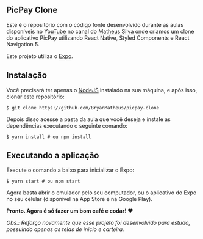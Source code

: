 ## PicPay Clone
Este é o repositório com o código fonte desenvolvido durante as aulas disponíveis no [YouTube](https://www.youtube.com/channel/UCNckxUYl117w3hfgoj3DbWg) no canal do [Matheus Silva](https://github.com/maateusilva) onde criamos um clone do aplicativo PicPay utilizando React Native, Styled Components e React Navigation 5.

Este projeto utiliza o [Expo](https://expo.io/learn).

## Instalação
Você precisará ter apenas o [NodeJS](https://nodejs.org/en/) instalado na sua máquina, e após isso, clonar este repositório:

`` $ git clone https://github.com/BryanMatheus/picpay-clone ``

Depois disso acesse a pasta da aula que você deseja e instale as dependências executando o seguinte comando:

`` $ yarn install # ou npm install   ``

## Executando a aplicação
Execute o comando a baixo para inicializar o Expo:

`` $ yarn start # ou npm start ``

Agora basta abrir o emulador pelo seu computador, ou o aplicativo do Expo no seu celular (disponível na App Store e na Google Play).


**Pronto. Agora é só fazer um bom café e codar! ❤️**


_Obs.: Reforço novamente que esse projeto foi desenvolvido para estudo, possuindo apenas as telas de inicio e carteira._
